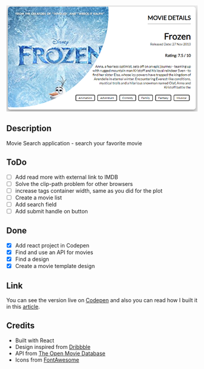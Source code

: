 ![Add image](./snapshot.PNG)

## Description

Movie Search application - search your favorite movie

## ToDo

-   [ ] Add read more with external link to IMDB
-   [ ] Solve the clip-path problem for other browsers
-   [ ] increase tags container width, same as you did for the plot
-   [ ] Create a movie list
-   [ ] Add search field
-   [ ] Add submit handle on button

## Done

-   [x] Add react project in Codepen
-   [x] Find and use an API for movies
-   [x] Find a design
-   [x] Create a movie template design

## Link

You can see the version live on [Codepen](https://codepen.io/FlorinPop17/full/WmNoJx) and also you can read how I built it in this [article](https://florin-pop.com/blog/).

## Credits

-   Built with React
-   Design inspired from [Dribbble](https://dribbble.com/shots/6028615-Spider-man-Movie)
-   API from [The Open Movie Database](http://www.omdbapi.com/)
-   Icons from [FontAwesome](https://fontawesome.com/?from=io)
